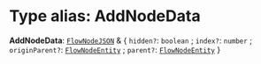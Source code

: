 # Type alias: AddNodeData

**AddNodeData**: [`FlowNodeJSON`](/auto-docs/free-layout-editor/interfaces/FlowNodeJSON.md) & { `hidden?`: `boolean` ; `index?`: `number` ; `originParent?`: [`FlowNodeEntity`](/auto-docs/free-layout-editor/classes/FlowNodeEntity-1.md) ; `parent?`: [`FlowNodeEntity`](/auto-docs/free-layout-editor/classes/FlowNodeEntity-1.md)  }
